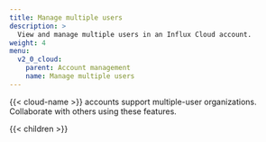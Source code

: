 ```yaml
---
title: Manage multiple users
description: >
  View and manage multiple users in an Influx Cloud account.
weight: 4
menu:
  v2_0_cloud:
    parent: Account management
    name: Manage multiple users
---
```


{{< cloud-name >}} accounts support multiple-user organizations.
Collaborate with others using these features.

{{< children >}}
